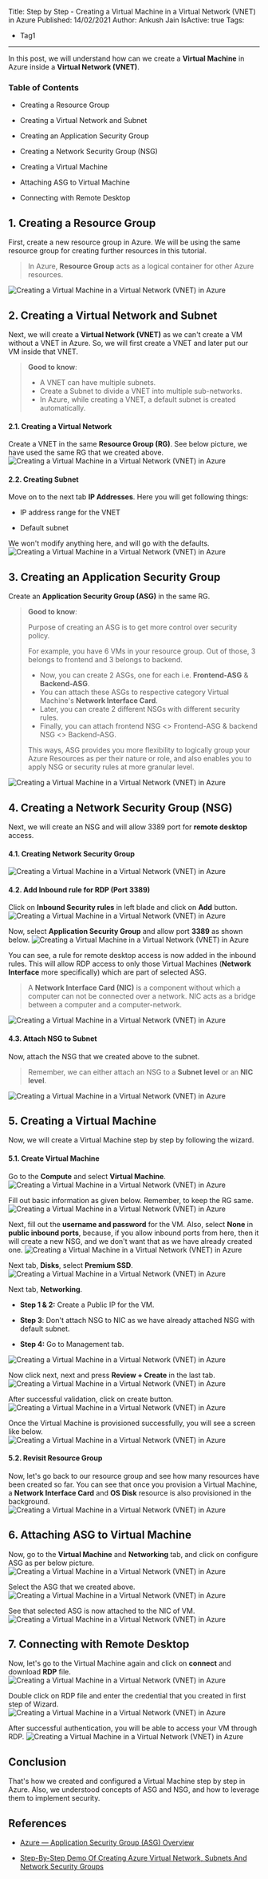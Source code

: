 Title: Step by Step - Creating a Virtual Machine in a Virtual Network (VNET) in Azure
Published: 14/02/2021
Author: Ankush Jain
IsActive: true
Tags:
  - Tag1
---
In this post, we will understand how can we create a **Virtual Machine** in Azure inside a **Virtual Network (VNET)**.

### Table of Contents

*   Creating a Resource Group

*   Creating a Virtual Network and Subnet

*   Creating an Application Security Group

*   Creating a Network Security Group (NSG)

*   Creating a Virtual Machine

*   Attaching ASG to Virtual Machine

*   Connecting with Remote Desktop



## 1. Creating a Resource Group

First, create a new resource group in Azure. We will be using the same resource group for creating further resources in this tutorial.

> In Azure, **Resource Group** acts as a logical container for other Azure resources.

![Creating a Virtual Machine in a Virtual Network (VNET) in Azure](/img/blogs/step-by-step-creating-a-virtual-machine-in-a-virtual-network-vnet-in-azure/1.png)

## 2. Creating a Virtual Network and Subnet

Next, we will create a **Virtual Network (VNET)** as we can't create a VM without a VNET in Azure. So, we will first create a VNET and later put our VM inside that VNET.

> **Good to know**:
> 
> *   A VNET can have multiple subnets.
> *   Create a Subnet to divide a VNET into multiple sub-networks.
> *   In Azure, while creating a VNET, a default subnet is created automatically.

#### 2.1. Creating a Virtual Network

Create a VNET in the same **Resource Group (RG)**. See below picture, we have used the same RG that we created above. ![Creating a Virtual Machine in a Virtual Network (VNET) in Azure](/img/blogs/step-by-step-creating-a-virtual-machine-in-a-virtual-network-vnet-in-azure/21.png)

#### 2.2. Creating Subnet

Move on to the next tab **IP Addresses**. Here you will get following things:

*   IP address range for the VNET

*   Default subnet



We won't modify anything here, and will go with the defaults. ![Creating a Virtual Machine in a Virtual Network (VNET) in Azure](/img/blogs/step-by-step-creating-a-virtual-machine-in-a-virtual-network-vnet-in-azure/22.png)

## 3.  Creating an Application Security Group

Create an **Application Security Group (ASG)** in the same RG. 

> **Good to know**:
> 
> Purpose of creating an ASG is to get more control over security policy.
> 
>  For example, you have 6 VMs in your resource group. Out of those, 3 belongs to frontend and 3 belongs to backend.
> 
> *   Now, you can create 2 ASGs,  one for each i.e. **Frontend-ASG** & **Backend-ASG**.
> *   You can attach these ASGs to respective category Virtual Machine's **Network Interface Card**.
> *   Later, you can create 2 different NSGs with different security rules.
> *   Finally, you can attach frontend NSG <> Frontend-ASG & backend NSG <> Backend-ASG.
> 
> This ways, ASG provides you more flexibility to logically group your Azure Resources as per their nature or role, and also enables you to apply NSG or security rules at more granular level.

![Creating a Virtual Machine in a Virtual Network (VNET) in Azure](/img/blogs/step-by-step-creating-a-virtual-machine-in-a-virtual-network-vnet-in-azure/3.png)

## 4. Creating a Network Security Group (NSG)

Next, we will create an NSG and will allow 3389 port for **remote desktop** access.

#### 4.1. Creating Network Security Group

![Creating a Virtual Machine in a Virtual Network (VNET) in Azure](/img/blogs/step-by-step-creating-a-virtual-machine-in-a-virtual-network-vnet-in-azure/41.png)

#### 4.2. Add Inbound rule for RDP (Port 3389)

Click on **Inbound Security rules** in left blade and click on **Add** button. ![Creating a Virtual Machine in a Virtual Network (VNET) in Azure](/img/blogs/step-by-step-creating-a-virtual-machine-in-a-virtual-network-vnet-in-azure/42.png)

Now, select **Application Security Group** and allow port **3389** as shown below. ![Creating a Virtual Machine in a Virtual Network (VNET) in Azure](/img/blogs/step-by-step-creating-a-virtual-machine-in-a-virtual-network-vnet-in-azure/43.png)

You can see, a rule for remote desktop access is now added in the inbound rules. This will allow RDP access to only those Virtual Machines (**Network Interface** more specifically) which are part of selected ASG.

> A **Network Interface Card (NIC)** is a component without which a computer can not be connected over a network. NIC acts as a bridge between a computer and a computer-network.

![Creating a Virtual Machine in a Virtual Network (VNET) in Azure](/img/blogs/step-by-step-creating-a-virtual-machine-in-a-virtual-network-vnet-in-azure/44.png)

#### 4.3. Attach NSG to Subnet

Now, attach the NSG that we created above to the subnet. 

> Remember, we can either attach an NSG to a **Subnet level** or an **NIC level**.

![Creating a Virtual Machine in a Virtual Network (VNET) in Azure](/img/blogs/step-by-step-creating-a-virtual-machine-in-a-virtual-network-vnet-in-azure/45.png)

## 5. Creating a Virtual Machine

Now, we will create a Virtual Machine step by step by following the wizard.

#### 5.1. Create Virtual Machine

Go to the **Compute** and select **Virtual Machine**. ![Creating a Virtual Machine in a Virtual Network (VNET) in Azure](/img/blogs/step-by-step-creating-a-virtual-machine-in-a-virtual-network-vnet-in-azure/51.png)

Fill out basic information as given below. Remember, to keep the RG same. ![Creating a Virtual Machine in a Virtual Network (VNET) in Azure](/img/blogs/step-by-step-creating-a-virtual-machine-in-a-virtual-network-vnet-in-azure/52.png)

Next, fill out the **username and password** for the VM. Also, select **None** in **public inbound ports**, because, if you allow inbound ports from here, then it will create a new NSG, and we don't want that as we have already created one. ![Creating a Virtual Machine in a Virtual Network (VNET) in Azure](/img/blogs/step-by-step-creating-a-virtual-machine-in-a-virtual-network-vnet-in-azure/53.png)

Next tab, **Disks**, select **Premium SSD**. ![Creating a Virtual Machine in a Virtual Network (VNET) in Azure](/img/blogs/step-by-step-creating-a-virtual-machine-in-a-virtual-network-vnet-in-azure/54.png)

Next tab, **Networking**. 

*   **Step 1 & 2:** Create a Public IP for the VM.

*   **Step 3**: Don't attach NSG to NIC as we have already attached NSG with default subnet.

*   **Step 4:** Go to Management tab.



![Creating a Virtual Machine in a Virtual Network (VNET) in Azure](/img/blogs/step-by-step-creating-a-virtual-machine-in-a-virtual-network-vnet-in-azure/55.png)

Now click next, next and press **Review + Create** in the last tab. ![Creating a Virtual Machine in a Virtual Network (VNET) in Azure](/img/blogs/step-by-step-creating-a-virtual-machine-in-a-virtual-network-vnet-in-azure/56.png)

After successful validation, click on create button. ![Creating a Virtual Machine in a Virtual Network (VNET) in Azure](/img/blogs/step-by-step-creating-a-virtual-machine-in-a-virtual-network-vnet-in-azure/57.png)

Once the Virtual Machine is provisioned successfully, you will see a screen like below. ![Creating a Virtual Machine in a Virtual Network (VNET) in Azure](/img/blogs/step-by-step-creating-a-virtual-machine-in-a-virtual-network-vnet-in-azure/58.png)

#### 5.2. Revisit Resource Group

Now, let's go back to our resource group and see how many resources have been created so far. You can see that once you provision a Virtual Machine, a **Network Interface Card** and **OS Disk** resource is also provisioned in the background. ![Creating a Virtual Machine in a Virtual Network (VNET) in Azure](/img/blogs/step-by-step-creating-a-virtual-machine-in-a-virtual-network-vnet-in-azure/59.png)

## 6. Attaching ASG to Virtual Machine

Now, go to the **Virtual Machine** and **Networking** tab, and click on configure ASG as per below picture. ![Creating a Virtual Machine in a Virtual Network (VNET) in Azure](/img/blogs/step-by-step-creating-a-virtual-machine-in-a-virtual-network-vnet-in-azure/510.png)

Select the ASG that we created above. ![Creating a Virtual Machine in a Virtual Network (VNET) in Azure](/img/blogs/step-by-step-creating-a-virtual-machine-in-a-virtual-network-vnet-in-azure/512.png)

See that selected ASG is now attached to the NIC of VM. ![Creating a Virtual Machine in a Virtual Network (VNET) in Azure](/img/blogs/step-by-step-creating-a-virtual-machine-in-a-virtual-network-vnet-in-azure/511.png)

## 7. Connecting with Remote Desktop

Now, let's go to the Virtual Machine again and click on **connect** and download **RDP** file. ![Creating a Virtual Machine in a Virtual Network (VNET) in Azure](/img/blogs/step-by-step-creating-a-virtual-machine-in-a-virtual-network-vnet-in-azure/513.png)

Double click on RDP file and enter the credential that you created in first step of Wizard. ![Creating a Virtual Machine in a Virtual Network (VNET) in Azure](/img/blogs/step-by-step-creating-a-virtual-machine-in-a-virtual-network-vnet-in-azure/514.png)

After successful authentication, you will be able to access your VM through RDP. ![Creating a Virtual Machine in a Virtual Network (VNET) in Azure](/img/blogs/step-by-step-creating-a-virtual-machine-in-a-virtual-network-vnet-in-azure/515.png)

## Conclusion

That's how we created and configured a Virtual Machine step by step in Azure. Also, we understood concepts of ASG and NSG, and how to leverage them to implement security.

## References

*   [Azure — Application Security Group (ASG) Overview](https://medium.com/awesome-azure/azure-application-security-group-asg-1e5e2e5321c3)

*   [Step-By-Step Demo Of Creating Azure Virtual Network, Subnets And Network Security Groups](https://www.c-sharpcorner.com/article/creating-azure-virtual-network-subnets-and-network-security-groups-part-1/)


                
